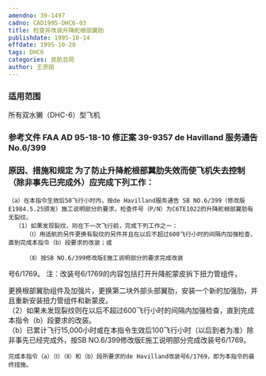 ```yaml
---
amendno: 39-1497  
cadno: CAD1995-DHC6-03  
title: 检查并改装升降舵根部翼肋  
publishdate: 1995-10-14  
effdate: 1995-10-20  
tags: DHC6  
categories: 民航总局  
author: 王彦田  
---
```

  
### 适用范围  
所有双水獭（DHC-6）型飞机  
  
<!--more-->  
### 参考文件    FAA AD 95-18-10  修正案 39-9357     de Havilland 服务通告 No.6/399  
  
### 原因、措施和规定 为了防止升降舵根部翼肋失效而使飞机失去控制（除非事先已完成外）应完成下列工作：  
    （a）在本指令生效后50飞行小时内，按de Havilland服务通告 SB NO.6/399（修改版E1984.5.25颁发）施工说明部分的要求，检查件号（P/N）为C6TE1022的升降舵根部翼肋有无裂纹。  
      （1）如果发现裂纹，则在下一次飞行前，完成下列工作之一：  
         （Ⅰ）用适航的另件更换有裂纹的另件并且在以后不超过600飞行小时的间隔内加强检查，直到完成本指令（b）段要求的改装；或  
  
         （Ⅱ）按SB NO.6/399修改版E施工说明部分的要求完成改装  
号6/1769。     注：改装号6/1769的内容包括打开升降舵蒙皮拆下扭力管组件，  
  
更换根部翼肋组件及加强片，更换第二块外部头部翼肋，安装一个新的加强肋，并且重新安装扭力管组件和新蒙皮。  
      （2）如果未发现裂纹则在以后不超过600飞行小时的间隔内加强检查，直到完成本指令（b）段要求的改装。  
（b）已累计飞行15,000小时或在本指令生效后100飞行小时（以后到者为准）除非事先已经完成外，按SB NO.6/399修改版E施工说明部分完成改装号6/1769。  
  
    完成本指令（a）（Ⅰ）（Ⅱ）和（b）段所要求的de Havilland改装号6/1769，即为本指令的最终措施。  

